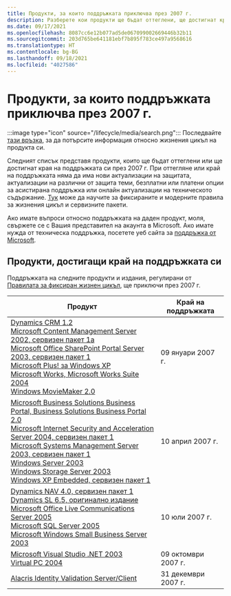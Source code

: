 ```yaml
---
title: Продукти, за които поддръжката приключва през 2007 г.
description: Разберете кои продукти ще бъдат оттеглени, ще достигнат края на поддръжката си или ще преминат от базова към разширена поддръжка през 2007 г.
ms.date: 09/17/2021
ms.openlocfilehash: 8087cc6e12b077ad5de067099002669446b32b11
ms.sourcegitcommit: 203d765be641181ebf7b895f783ce497a9568616
ms.translationtype: HT
ms.contentlocale: bg-BG
ms.lasthandoff: 09/18/2021
ms.locfileid: "4027586"
---
```

# <a name="products-ending-support-in-2007"></a>Продукти, за които поддръжката приключва през 2007 г.

:::image type="icon" source="/lifecycle/media/search.png":::
Последвайте [тази връзка](/lifecycle/products/), за да потърсите информация относно жизнения цикъл на продукта си.

Следният списък представя продукти, които ще бъдат оттеглени или ще достигнат края на поддръжката си през 2007 г. При оттегляне или край на поддръжката няма да има нови актуализации на защитата, актуализации на различни от защита теми, безплатни или платени опции за асистирана поддръжка или онлайн актуализации на техническото съдържание. [Тук](/lifecycle/overview/product-end-of-support-overview) може да научите за фиксираните и модерните правила за жизнения цикъл и сервизните пакети.

Ако имате въпроси относно поддръжката на даден продукт, моля, свържете се с Вашия представител на акаунта в Microsoft. Ако имате нужда от техническа поддръжка, посетете уеб сайта за [поддръжка от Microsoft](https://support.microsoft.com/contactus/?ws=support).





## <a name="products-reaching-end-of-support"></a>Продукти, достигащи край на поддръжката си

Поддръжката на следните продукти и издания, регулирани от [Правилата за фиксиран жизнен цикъл](/lifecycle/policies/fixed), ще приключи през 2007 г.

| Продукт | Край на поддръжката |
| --- | --- |
| [Dynamics CRM 1.2](/lifecycle/products/dynamics-crm-12?branch=live)<br>[Microsoft Content Management Server 2002, сервизен пакет 1a](/lifecycle/products/microsoft-content-management-server-2002?branch=live)<br>[Microsoft Office SharePoint Portal Server 2003, сервизен пакет 1](/lifecycle/products/microsoft-office-sharepoint-portal-server-2003?branch=live)<br>[Microsoft Plus! за Windows XP](/lifecycle/products/plus-for-windows-xp?branch=live)<br>[Microsoft Works, Microsoft Works Suite 2004](/lifecycle/products/microsoft-works?branch=live)<br>[Windows MovieMaker 2.0](/lifecycle/products/windows-moviemaker-20?branch=live)<br> | 09 януари 2007 г. |
| [Microsoft Business Solutions Business Portal, Business Solutions Business Portal 2.0](/lifecycle/products/microsoft-business-solutions-business-portal?branch=live)<br>[Microsoft Internet Security and Acceleration Server 2004, сервизен пакет 1](/lifecycle/products/microsoft-internet-security-and-acceleration-server-2004?branch=live)<br>[Microsoft Systems Management Server 2003, сервизен пакет 1](/lifecycle/products/microsoft-systems-management-server-2003?branch=live)<br>[Windows Server 2003](/lifecycle/products/windows-server-2003-?branch=live)<br>[Windows Storage Server 2003](/lifecycle/products/windows-storage-server-2003?branch=live)<br>[Windows XP Embedded, сервизен пакет 1](/lifecycle/products/windows-xp-embedded?branch=live)<br> | 10 април 2007 г. |
| [Dynamics NAV 4.0, сервизен пакет 1](/lifecycle/products/dynamics-nav-40?branch=live)<br>[Dynamics SL 6.5, оригинално издание](/lifecycle/products/dynamics-sl-65?branch=live)<br>[Microsoft Office Live Communications Server 2005](/lifecycle/products/microsoft-office-live-communications-server-2005?branch=live)<br>[Microsoft SQL Server 2005](/lifecycle/products/microsoft-sql-server-2005?branch=live)<br>[Microsoft Windows Small Business Server 2003](/lifecycle/products/microsoft-windows-small-business-server-2003?branch=live)<br> | 10 юли 2007 г. |
| [Microsoft Visual Studio .NET 2003](/lifecycle/products/microsoft-visual-studio-net-2003?branch=live)<br>[Virtual PC 2004](/lifecycle/products/virtual-pc-2004?branch=live)<br> | 09 октомври 2007 г. |
| [Alacris Identity Validation Server/Client](/lifecycle/products/alacris-identity-validation-serverclient?branch=live)<br> | 31 декември 2007 г. |


